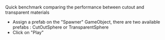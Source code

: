 Quick benchmark comparing the performance between cutout and transparent materials

- Assign a prefab on the "Spawner" GameObject, there are two available prefabs : CutOutSphere or TransparentSphere
- Click on "Play"